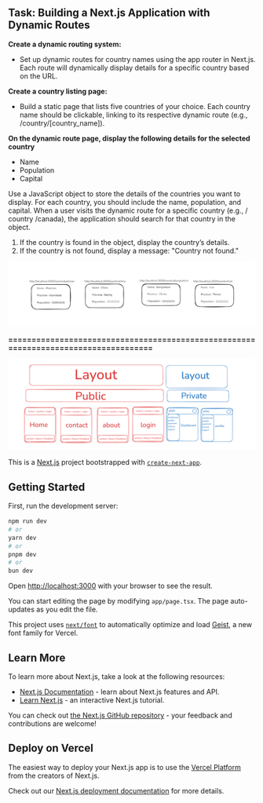 ## Task: Building a Next.js Application with Dynamic Routes

**Create a dynamic routing system:**
*   Set up dynamic routes for country names using the app router in Next.js. Each route will dynamically display details for a specific country based on the URL.

**Create a country listing page:**
*   Build a static page that lists five countries of your choice. Each country name should be clickable, linking to its respective dynamic route (e.g., /country/\[country\_name\]).

**On the dynamic route page, display the following details for the selected country**
*   Name
*   Population
*   Capital

Use a JavaScript object to store the details of the countries you want to display. For each country, you should include the name, population, and capital. When a user visits the dynamic route for a specific country (e.g., / country /canada), the application should search for that country in the object.  

1.  If the country is found in the object, display the country’s details.
2.  If the country is not found, display a message: "Country not found."

![Local Image](./assignment.png "Assignment")

**====================================================================================**

![Local Image](./route-group.png "Route Group")

This is a [Next.js](https://nextjs.org) project bootstrapped with [`create-next-app`](https://nextjs.org/docs/app/api-reference/cli/create-next-app).

## Getting Started

First, run the development server:

```bash
npm run dev
# or
yarn dev
# or
pnpm dev
# or
bun dev
```

Open [http://localhost:3000](http://localhost:3000) with your browser to see the result.

You can start editing the page by modifying `app/page.tsx`. The page auto-updates as you edit the file.

This project uses [`next/font`](https://nextjs.org/docs/app/building-your-application/optimizing/fonts) to automatically optimize and load [Geist](https://vercel.com/font), a new font family for Vercel.

## Learn More

To learn more about Next.js, take a look at the following resources:

- [Next.js Documentation](https://nextjs.org/docs) - learn about Next.js features and API.
- [Learn Next.js](https://nextjs.org/learn) - an interactive Next.js tutorial.

You can check out [the Next.js GitHub repository](https://github.com/vercel/next.js) - your feedback and contributions are welcome!

## Deploy on Vercel

The easiest way to deploy your Next.js app is to use the [Vercel Platform](https://vercel.com/new?utm_medium=default-template&filter=next.js&utm_source=create-next-app&utm_campaign=create-next-app-readme) from the creators of Next.js.

Check out our [Next.js deployment documentation](https://nextjs.org/docs/app/building-your-application/deploying) for more details.
